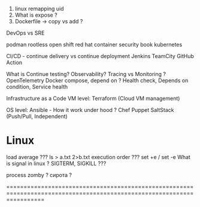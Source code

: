 1. linux remapping uid
2. What is expose ?
3. Dockerfile -> copy vs add ?

DevOps vs SRE 

podman rootless
open shift red hat
container security book
kubernetes


CI/CD - continue delivery vs continue deployment
Jenkins
TeamCity
GitHub Action

What is Continue testing?
Observability? Tracing vs Monitoring ?
OpenTelemetry
Docker compose, depend on ? Health check, Depends on condition, Service health

Infrastructure as a Code
VM level:
    Terraform (Cloud VM management)

OS level:
    Ansible - How it work under hood ?
    Chef
    Puppet
    SaltStack
    (Push/Pull, Independent)


Linux
=======================================================================================================================

load average ???
ls > a.txt 2>b.txt execution order ???
set +e / set -e
What is signal in linux ? SIGTERM, SIGKILL ???

process zomby ? сирота ?


=======================================================================================================================
